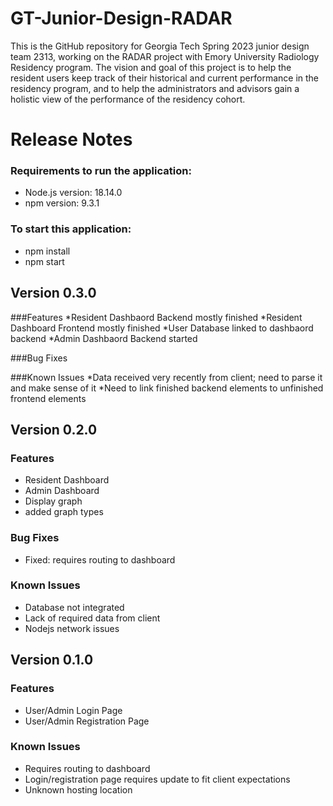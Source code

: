 # GT-Junior-Design-RADAR
This is the GitHub repository for Georgia Tech Spring 2023 junior design team 2313, working on the RADAR project with Emory University Radiology Residency program. The vision and goal of this project is to help the resident users keep track of their historical and current performance in the residency program, and to help the administrators and advisors gain a holistic view of the performance of the residency cohort.

# Release Notes

### Requirements to run the application:
* Node.js version: 18.14.0
* npm version: 9.3.1

### To start this application:
* npm install
* npm start


## Version 0.3.0

###Features
*Resident Dashbaord Backend mostly finished
*Resident Dashboard Frontend mostly finished
*User Database linked to dashbaord backend
*Admin Dashbaord Backend started

###Bug Fixes


###Known Issues
*Data received very recently from client; need to parse it and make sense of it
*Need to link finished backend elements to unfinished frontend elements

## Version 0.2.0

### Features
* Resident Dashboard
* Admin Dashboard
* Display graph
* added graph types

### Bug Fixes
* Fixed: requires routing to dashboard

### Known Issues
* Database not integrated
* Lack of required data from client
* Nodejs network issues

## Version 0.1.0

### Features
* User/Admin Login Page
* User/Admin Registration Page

### Known Issues
* Requires routing to dashboard
* Login/registration page requires update to fit client expectations
* Unknown hosting location
